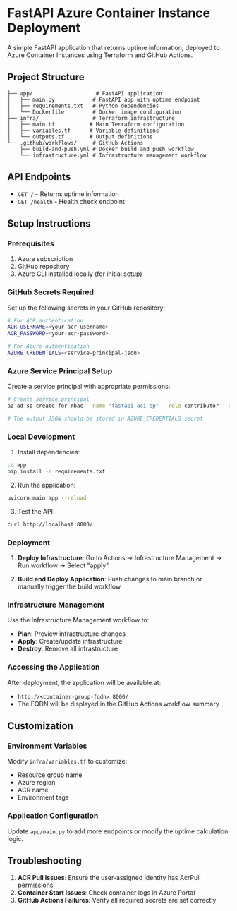 # FastAPI Azure Container Instance Deployment

A simple FastAPI application that returns uptime information, deployed to Azure Container Instances using Terraform and GitHub Actions.

## Project Structure

```
├── app/                    # FastAPI application
│   ├── main.py            # FastAPI app with uptime endpoint
│   ├── requirements.txt   # Python dependencies
│   └── Dockerfile         # Docker image configuration
├── infra/                 # Terraform infrastructure
│   ├── main.tf           # Main Terraform configuration
│   ├── variables.tf      # Variable definitions
│   └── outputs.tf        # Output definitions
└── .github/workflows/     # GitHub Actions
    ├── build-and-push.yml # Docker build and push workflow
    └── infrastructure.yml # Infrastructure management workflow
```

## API Endpoints

- `GET /` - Returns uptime information
- `GET /health` - Health check endpoint

## Setup Instructions

### Prerequisites

1. Azure subscription
2. GitHub repository
3. Azure CLI installed locally (for initial setup)

### GitHub Secrets Required

Set up the following secrets in your GitHub repository:

```bash
# For ACR authentication
ACR_USERNAME=<your-acr-username>
ACR_PASSWORD=<your-acr-password>

# For Azure authentication
AZURE_CREDENTIALS=<service-principal-json>
```

### Azure Service Principal Setup

Create a service principal with appropriate permissions:

```bash
# Create service principal
az ad sp create-for-rbac --name "fastapi-aci-sp" --role contributor --scopes /subscriptions/<subscription-id> --sdk-auth

# The output JSON should be stored in AZURE_CREDENTIALS secret
```

### Local Development

1. Install dependencies:
```bash
cd app
pip install -r requirements.txt
```

2. Run the application:
```bash
uvicorn main:app --reload
```

3. Test the API:
```bash
curl http://localhost:8000/
```

### Deployment

1. **Deploy Infrastructure**: Go to Actions → Infrastructure Management → Run workflow → Select "apply"

2. **Build and Deploy Application**: Push changes to main branch or manually trigger the build workflow

### Infrastructure Management

Use the Infrastructure Management workflow to:
- **Plan**: Preview infrastructure changes
- **Apply**: Create/update infrastructure
- **Destroy**: Remove all infrastructure

### Accessing the Application

After deployment, the application will be available at:
- `http://<container-group-fqdn>:8000/`
- The FQDN will be displayed in the GitHub Actions workflow summary

## Customization

### Environment Variables

Modify `infra/variables.tf` to customize:
- Resource group name
- Azure region
- ACR name
- Environment tags

### Application Configuration

Update `app/main.py` to add more endpoints or modify the uptime calculation logic.

## Troubleshooting

1. **ACR Pull Issues**: Ensure the user-assigned identity has AcrPull permissions
2. **Container Start Issues**: Check container logs in Azure Portal
3. **GitHub Actions Failures**: Verify all required secrets are set correctly
